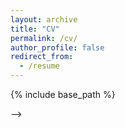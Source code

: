 ```yaml
---
layout: archive
title: "CV"
permalink: /cv/
author_profile: false
redirect_from:
  - /resume
---
```


{% include base_path %}

<!-- Education
======
* B.E. in Electrical Engineering (3.98/4), Tribhuvan University, Nepal (2015-2019)
  * Relevant Coursework: Power System Analysis, Control Systems and Theory, Transmission and Distribution Design, Power Electronics, Switchgear and Protection, FACTs       devices, High Voltage Engineering
  * Thesis Title: Simulation of hybrid microgrid with photovoltaic, wind and micro-hydro using discrete electronic load controller (D-ELC) in an isolated system
* M.S. in Electrical Engineering ((3.98/4), SDSU, USA (Expected Graduation: May, 2023)
  * Advisor: Dr. Timothy M. Hansen (EECS Department - SDSU)
  * Co-advisor: Dr. Reinaldo Tonkoski (University of Maine)
  * Relevant Coursework: Advanced Power Electronics and Control, Computational Data Analysis of Power System, Photovoltaic Systems Engineering, High-Performance           Computing,  Statistical Programming

<!-- Work experience
======
* Summer 2015: Research Assistant
  * Github University
  * Duties included: Tagging issues
  * Supervisor: Professor Git

* Fall 2015: Research Assistant
  * Github University
  * Duties included: Merging pull requests
  * Supervisor: Professor Hub -->
  
<!-- Key Skills
======
* Programming languages: Python, MATLAB, R, C, C++
* Libraries/APIs: Python (e.g., NumPy, SciPy, CuPy, Pandas, Matplotlib, Seaborn, h5Py), Parallel Computing (e.g., OpenMP, MPI, CUDA), Optimization (e.g., CasADi)
* Software/Tools: Power System, Electronics and Control (e.g., Simulink, PSIM, OpenDSS, LTSPICE, PSPICE, GridLAB-D, ETAP, PSPICE, AutoCAD, SCADA, PLC, HMI), Real-time   Simulation (eg., OPAL-RT, RT-LAB), Other Applications (e.g., HELICS, Git, LaTeX,  GIS,  Jupyter Notebook, Overleaf)
* Graphics: Inkscape, Visio
 -->

<!-- For more info
======
* Checkout other tabs from the top of the page
* Any suggestion or feedback, feel free to contact me. This site is still in progress so not all information is in place. --> -->

<!-- Publications
======
  <ul>{% for post in site.publications %}
    {% include archive-single-cv.html %}
  {% endfor %}</ul>
  
Talks
======
  <ul>{% for post in site.talks %}
    {% include archive-single-talk-cv.html %}
  {% endfor %}</ul>
  
Teaching
======
  <ul>{% for post in site.teaching %}
    {% include archive-single-cv.html %}
  {% endfor %}</ul> -->
  
<!-- Service and leadership
======
* Currently signed in to 43 different slack teams -->
